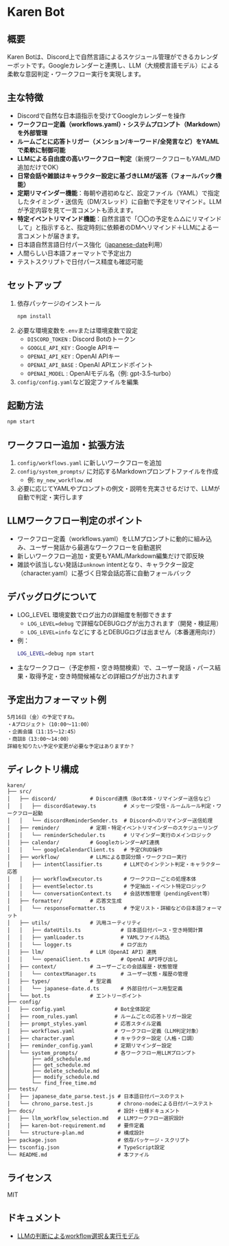 # Karen Bot

## 概要
Karen Botは、Discord上で自然言語によるスケジュール管理ができるカレンダーボットです。Googleカレンダーと連携し、LLM（大規模言語モデル）による柔軟な意図判定・ワークフロー実行を実現します。

## 主な特徴
- Discordで自然な日本語指示を受けてGoogleカレンダーを操作
- **ワークフロー定義（workflows.yaml）・システムプロンプト（Markdown）を外部管理**
- **ルームごとに応答トリガー（メンション/キーワード/全発言など）をYAMLで柔軟に制御可能**
- **LLMによる自由度の高いワークフロー判定**（新規ワークフローもYAML/MD追加だけでOK）
- **日常会話や雑談はキャラクター設定に基づきLLMが返答（フォールバック機能）**
- **定期リマインダー機能**：毎朝や週初めなど、設定ファイル（YAML）で指定したタイミング・送信先（DM/スレッド）に自動で予定をリマインド。LLMが予定内容を見て一言コメントも添えます。
- **特定イベントリマインド機能**：自然言語で「〇〇の予定を△△にリマインドして」と指示すると、指定時刻に依頼者のDMへリマインド＋LLMによる一言コメントが届きます。
- 日本語自然言語日付パース強化（[japanese-date](https://github.com/koh110/japanese-date)利用）
- 人間らしい日本語フォーマットで予定出力
- テストスクリプトで日付パース精度も確認可能


## セットアップ
1. 依存パッケージのインストール
   ```bash
   npm install
   ```
2. 必要な環境変数を`.env`または環境変数で設定
   - `DISCORD_TOKEN` : Discord Botのトークン
   - `GOOGLE_API_KEY` : Google APIキー
   - `OPENAI_API_KEY` : OpenAI APIキー
   - `OPENAI_API_BASE` : OpenAI APIエンドポイント
   - `OPENAI_MODEL` : OpenAIモデル名（例: gpt-3.5-turbo）
3. `config/config.yaml`など設定ファイルを編集

## 起動方法
```bash
npm start
```

## ワークフロー追加・拡張方法
1. `config/workflows.yaml` に新しいワークフローを追加
2. `config/system_prompts/` に対応するMarkdownプロンプトファイルを作成
   - 例: `my_new_workflow.md`
3. 必要に応じてYAMLやプロンプトの例文・説明を充実させるだけで、LLMが自動で判定・実行します

## LLMワークフロー判定のポイント
- ワークフロー定義（workflows.yaml）をLLMプロンプトに動的に組み込み、ユーザー発話から最適なワークフローを自動選択
- 新しいワークフロー追加・変更もYAML/Markdown編集だけで即反映
- 雑談や該当しない発話は`unknown` intentとなり、キャラクター設定（character.yaml）に基づく日常会話応答に自動フォールバック

## デバッグログについて
- LOG_LEVEL 環境変数でログ出力の詳細度を制御できます
  - `LOG_LEVEL=debug` で詳細なDEBUGログが出力されます（開発・検証用）
  - `LOG_LEVEL=info` などにするとDEBUGログは出ません（本番運用向け）
- 例：
  ```bash
  LOG_LEVEL=debug npm start
  ```
- 主なワークフロー（予定参照・空き時間検索）で、ユーザー発話・パース結果・取得予定・空き時間候補などの詳細ログが出力されます

## 予定出力フォーマット例
```
5月16日（金）の予定ですね。
・Aプロジェクト（10:00〜11:00）
・企画会議（11:15〜12:45）
・商談B（13:00〜14:00）
詳細を知りたい予定や変更が必要な予定はありますか？
```

## ディレクトリ構成
```
karen/
├── src/
│   ├── discord/           # Discord連携（Bot本体・リマインダー送信など）
│   │   ├── discordGateway.ts         # メッセージ受信・ルームルール判定・ワークフロー起動
│   │   └── discordReminderSender.ts  # Discordへのリマインダー送信処理
│   ├── reminder/          # 定期・特定イベントリマインダーのスケジューリング
│   │   └── reminderScheduler.ts      # リマインダー実行のメインロジック
│   ├── calendar/          # GoogleカレンダーAPI連携
│   │   └── googleCalendarClient.ts   # 予定CRUD操作
│   ├── workflow/          # LLMによる意図分類・ワークフロー実行
│   │   ├── intentClassifier.ts       # LLMでのインテント判定・キャラクター応答
│   │   ├── workflowExecutor.ts       # ワークフローごとの処理本体
│   │   ├── eventSelector.ts          # 予定抽出・イベント特定ロジック
│   │   └── conversationContext.ts    # 会話状態管理（pendingEvent等）
│   ├── formatter/         # 応答文生成
│   │   └── responseFormatter.ts      # 予定リスト・詳細などの日本語フォーマット
│   ├── utils/             # 汎用ユーティリティ
│   │   ├── dateUtils.ts             # 日本語日付パース・空き時間計算
│   │   ├── yamlLoader.ts            # YAMLファイル読込
│   │   └── logger.ts                # ログ出力
│   ├── llm/               # LLM（OpenAI API）連携
│   │   └── openaiClient.ts          # OpenAI API呼び出し
│   ├── context/           # ユーザーごとの会話履歴・状態管理
│   │   └── contextManager.ts        # ユーザー状態・履歴の管理
│   ├── types/             # 型定義
│   │   └── japanese-date.d.ts       # 外部日付パース用型定義
│   └── bot.ts             # エントリーポイント
├── config/
│   ├── config.yaml                # Bot全体設定
│   ├── room_rules.yaml            # ルームごとの応答トリガー設定
│   ├── prompt_styles.yaml         # 応答スタイル定義
│   ├── workflows.yaml             # ワークフロー定義（LLM判定対象）
│   ├── character.yaml             # キャラクター設定（人格・口調）
│   ├── reminder_config.yaml       # 定期リマインダー設定
│   └── system_prompts/            # 各ワークフロー用LLMプロンプト
│       ├── add_schedule.md
│       ├── get_schedule.md
│       ├── delete_schedule.md
│       ├── modify_schedule.md
│       └── find_free_time.md
├── tests/
│   ├── japanese_date_parse.test.js # 日本語日付パースのテスト
│   └── chrono_parse.test.js        # chrono-nodeによる日付パーステスト
├── docs/                           # 設計・仕様ドキュメント
│   ├── llm_workflow_selection.md   # LLMワークフロー選択設計
│   ├── karen-bot-requirement.md    # 要件定義
│   └── structure-plan.md           # 構成設計
├── package.json                    # 依存パッケージ・スクリプト
├── tsconfig.json                   # TypeScript設定
└── README.md                       # 本ファイル
```

## ライセンス
MIT 

## ドキュメント

- [LLMの判断によるworkflow選択＆実行モデル](docs/llm_workflow_selection.md) 